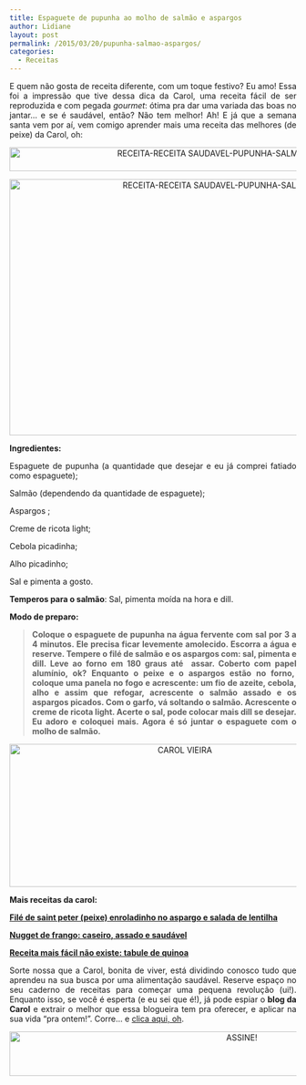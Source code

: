 ```yaml
---
title: Espaguete de pupunha ao molho de salmão e aspargos
author: Lidiane
layout: post
permalink: /2015/03/20/pupunha-salmao-aspargos/
categories:
  - Receitas
---
```

<p align="justify">
  E quem não gosta de receita diferente, com um toque festivo? Eu amo! Essa foi a impressão que tive dessa dica da Carol, uma receita fácil de ser reproduzida e com pegada <em>gourmet</em>: ótima pra dar uma variada das boas no jantar… e se é saudável, então? Não tem melhor! Ah! E já que a semana santa vem por aí, vem comigo aprender mais uma receita das melhores (de peixe) da Carol, oh:
</p>

<p align="center">
  <a href="https://www.trololodemulher.com.br/2015/03/RECEITA-RECEITA-SAUDAVEL-PUPUNHA-SALMAO-ASPARGOS3.jpg"><img class="alignnone size-full wp-image-10889" src="https://www.trololodemulher.com.br/2015/03/RECEITA-RECEITA-SAUDAVEL-PUPUNHA-SALMAO-ASPARGOS3.jpg" alt="RECEITA-RECEITA SAUDAVEL-PUPUNHA-SALMAO-ASPARGOS[3]" width="800" height="42" /></a>
</p>

<p align="center">
  <a href="https://www.trololodemulher.com.br/2015/03/RECEITA-RECEITA-SAUDAVEL-PUPUNHA-SALMAO-ASPARGOS.jpg"><img class="alignnone size-full wp-image-10885" src="https://www.trololodemulher.com.br/2015/03/RECEITA-RECEITA-SAUDAVEL-PUPUNHA-SALMAO-ASPARGOS.jpg" alt="RECEITA-RECEITA SAUDAVEL-PUPUNHA-SALMAO-ASPARGOS" width="800" height="450" /></a>
</p>

<p align="justify">
  <strong>Ingredientes:</strong>
</p>

<p align="justify">
  Espaguete de pupunha (a quantidade que desejar e eu já comprei fatiado como espaguete);
</p>

<p align="justify">
  Salmão (dependendo da quantidade de espaguete);
</p>

<p align="justify">
  Aspargos ;
</p>

<p align="justify">
  Creme de ricota light;
</p>

<p align="justify">
  Cebola picadinha;
</p>

<p align="justify">
  Alho picadinho;
</p>

<p align="justify">
  Sal e pimenta a gosto.
</p>

<p align="justify">
  <strong>Temperos para o salmão</strong>: Sal, pimenta moída na hora e dill.
</p>

<p align="justify">
  <strong>Modo de preparo:</strong>
</p>

> <p align="justify">
>   <strong>Coloque o espaguete de pupunha na água fervente com sal por 3 a 4 minutos. Ele precisa ficar levemente amolecido. Escorra a água e reserve. Tempere o filé de salmão e os aspargos com: sal, pimenta e dill. Leve ao forno em 180 graus até  assar. Coberto com papel alumínio, ok? Enquanto o peixe e o aspargos estão no forno,  coloque uma panela no fogo e acrescente: um fio de azeite, cebola, alho e assim que refogar, acrescente o salmão assado e os aspargos picados. Com o garfo, vá soltando o salmão. Acrescente o creme de ricota light. Acerte o sal, pode colocar mais dill se desejar. Eu adoro e coloquei mais. Agora é só juntar o espaguete com o molho de salmão.</strong>
> </p>

<p align="center">
  <a href="https://www.trololodemulher.com.br/2014/07/CAROL-VIEIRA.png"><img class="alignnone size-full wp-image-10204" src="https://www.trololodemulher.com.br/2014/07/CAROL-VIEIRA.png" alt="CAROL VIEIRA" width="600" height="251" /></a>
</p>

<p align="justify">
  <strong>Mais receitas da carol:</strong>
</p>

<p align="justify">
  <a href="http://www.trololodemulher.com.br/2015/03/04/file-peixe-aspargo-lentilha/" target="_blank" rel="noopener noreferrer"><strong>Filé de saint peter (peixe) enroladinho no aspargo e salada de lentilha</strong></a>
</p>

<p align="justify">
  <a href="http://www.trololodemulher.com.br/2015/03/17/nugget-frango-saudavel-assado/" target="_blank" rel="noopener noreferrer"><strong>Nugget de frango: caseiro, assado e saudável</strong></a>
</p>

<p align="justify">
  <a href="http://www.trololodemulher.com.br/2015/03/10/tabule-de-quinoa/" target="_blank" rel="noopener noreferrer"><strong>Receita mais fácil não existe: tabule de quinoa</strong></a>
</p>

<p align="justify">
  Sorte nossa que a Carol, bonita de viver, está dividindo conosco tudo que aprendeu na sua busca por uma alimentação saudável. Reserve espaço no seu caderno de receitas para começar uma pequena revolução (ui!). Enquanto isso, se você é esperta (e eu sei que é!), já pode espiar o <strong>blog da Carol</strong> e extrair o melhor que essa blogueira tem pra oferecer, e aplicar na sua vida “pra ontem!”. Corre… e <a href="http://mundocarolvieira.blogspot.com.br/" target="_blank" rel="noopener noreferrer">clica aqui, oh</a>.
</p>

<p align="center">
  <a href="http://feedburner.google.com/fb/a/mailverify?uri=blogbichafemea&loc=pt_BR" target="_blank" rel="noopener noreferrer"><img class="alignnone size-full wp-image-10439" src="https://www.trololodemulher.com.br/2014/09/ASSINE.png" alt="ASSINE!" width="800" height="78" /></a>
</p>

<p align="justify">